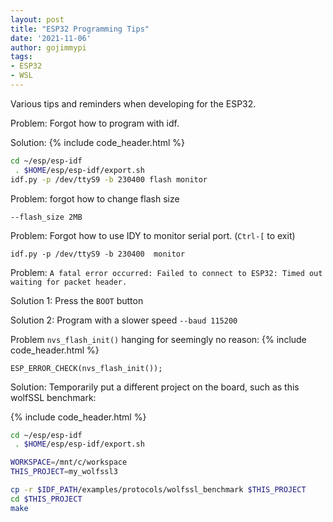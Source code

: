 ```yaml
---
layout: post
title: "ESP32 Programming Tips"
date: '2021-11-06'
author: gojimmypi
tags:
- ESP32
- WSL
---
```


Various tips and reminders when developing for the ESP32.

Problem:
Forgot how to program with idf.

Solution:
{% include code_header.html %}
```bash
cd ~/esp/esp-idf
 . $HOME/esp/esp-idf/export.sh
idf.py -p /dev/ttyS9 -b 230400 flash monitor
```

Problem:
forgot how to change flash size
```
--flash_size 2MB
```

Problem: Forgot how to use IDY to monitor serial port. (`Ctrl-[` to exit)
```
idf.py -p /dev/ttyS9 -b 230400  monitor
```

Problem: 
`A fatal error occurred: Failed to connect to ESP32: Timed out waiting for packet header.`

Solution 1:
Press the `BOOT` button

Solution 2:
Program with a slower speed `--baud 115200`



Problem  `nvs_flash_init()` hanging for seemingly no reason:
{% include code_header.html %}
```
ESP_ERROR_CHECK(nvs_flash_init());
```

Solution: 
Temporarily put a different project on the board, such as this wolfSSL benchmark:

{% include code_header.html %}
```bash
cd ~/esp/esp-idf
 . $HOME/esp/esp-idf/export.sh

WORKSPACE=/mnt/c/workspace
THIS_PROJECT=my_wolfssl3

cp -r $IDF_PATH/examples/protocols/wolfssl_benchmark $THIS_PROJECT
cd $THIS_PROJECT
make

```
